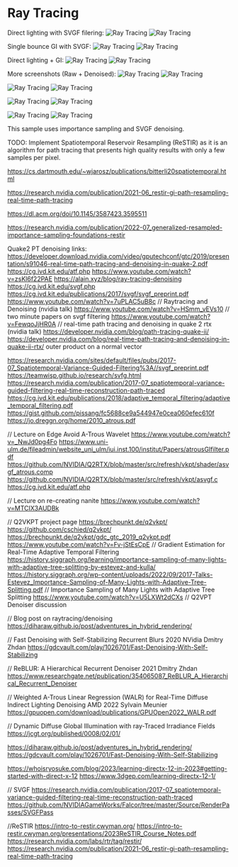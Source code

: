 # Ray Tracing

Direct lighting with SVGF filering:
![Ray Tracing](rtxDirect0.jpg)
![Ray Tracing](rtxDirect1.jpg)

Single bounce GI with SVGF:
![Ray Tracing](rtxBouncedOnly0.jpg)
![Ray Tracing](rtxBouncedOnly1.jpg)

Direct lighting + GI:
![Ray Tracing](rtxComplete0.jpg)
![Ray Tracing](rtxComplete1.jpg)

More screenshots (Raw + Denoised):
![Ray Tracing](screenshotRaw0.jpg)
![Ray Tracing](screenshotDenoised0.jpg)

![Ray Tracing](screenshotRaw1.jpg)
![Ray Tracing](screenshotDenoised1.jpg)

![Ray Tracing](screenshotRaw2.jpg)
![Ray Tracing](screenshotDenoised2.jpg)

![Ray Tracing](screenshotRaw3.jpg)
![Ray Tracing](screenshotDenoised3.jpg)

This sample uses importance sampling and SVGF denoising.

TODO: Implement Spatiotemporal Reservoir Resampling (ReSTIR) as it is an algorithm for path tracing that presents high quality results with only a few samples per pixel.

https://cs.dartmouth.edu/~wjarosz/publications/bitterli20spatiotemporal.html

https://research.nvidia.com/publication/2021-06_restir-gi-path-resampling-real-time-path-tracing

https://dl.acm.org/doi/10.1145/3587423.3595511

https://research.nvidia.com/publication/2022-07_generalized-resampled-importance-sampling-foundations-restir


Quake2 PT denoising links:
https://developer.download.nvidia.com/video/gputechconf/gtc/2019/presentation/s91046-real-time-path-tracing-and-denoising-in-quake-2.pdf
https://cg.ivd.kit.edu/atf.php
https://www.youtube.com/watch?v=zsKl6f22PAE
https://alain.xyz/blog/ray-tracing-denoising
https://cg.ivd.kit.edu/svgf.php
https://cg.ivd.kit.edu/publications/2017/svgf/svgf_preprint.pdf
https://www.youtube.com/watch?v=7uPLAC5uB8c	// Raytracing and Denoising (nvidia talk)
https://www.youtube.com/watch?v=HSmm_vEVs10	// two minute papers on svgf filtering
https://www.youtube.com/watch?v=FewqoJjHR0A	// real-time path tracing and denoising in quake 2 rtx (nvidia talk)
https://developer.nvidia.com/blog/path-tracing-quake-ii/
https://developer.nvidia.com/blog/real-time-path-tracing-and-denoising-in-quake-ii-rtx/
outer product on a normal vector

https://research.nvidia.com/sites/default/files/pubs/2017-07_Spatiotemporal-Variance-Guided-Filtering%3A//svgf_preprint.pdf
https://teamwisp.github.io/research/svfg.html
https://research.nvidia.com/publication/2017-07_spatiotemporal-variance-guided-filtering-real-time-reconstruction-path-traced
https://cg.ivd.kit.edu/publications/2018/adaptive_temporal_filtering/adaptive_temporal_filtering.pdf
https://gist.github.com/pissang/fc5688ce9a544947e0cea060efec610f
https://jo.dreggn.org/home/2010_atrous.pdf

// Lecture on Edge Avoid A-Trous Wavelet
https://www.youtube.com/watch?v=_NwJd0pg4Fo
https://www.uni-ulm.de/fileadmin/website_uni_ulm/iui.inst.100/institut/Papers/atrousGIfilter.pdf
https://github.com/NVIDIA/Q2RTX/blob/master/src/refresh/vkpt/shader/asvgf_atrous.comp
https://github.com/NVIDIA/Q2RTX/blob/master/src/refresh/vkpt/asvgf.c
https://cg.ivd.kit.edu/atf.php

// Lecture on re-creating nanite
https://www.youtube.com/watch?v=MTCIX3AUDBk

// Q2VKPT project page
https://brechpunkt.de/q2vkpt/
https://github.com/cschied/q2vkpt/
https://brechpunkt.de/q2vkpt/gdc_gtc_2019_q2vkpt.pdf
https://www.youtube.com/watch?v=Fv-jStEsCpE	// Gradient Estimation for Real-Time Adaptive Temporal Filtering
https://history.siggraph.org/learning/importance-sampling-of-many-lights-with-adaptive-tree-splitting-by-estevez-and-kulla/
https://history.siggraph.org/wp-content/uploads/2022/09/2017-Talks-Estevez_Importance-Sampling-of-Many-Lights-with-Adaptive-Tree-Splitting.pdf
// Importance Sampling of Many Lights with Adaptive Tree Splitting
https://www.youtube.com/watch?v=U5LXWt2dCXs // Q2VPT Denoiser discussion

// Blog post on raytracing/denoising
https://diharaw.github.io/post/adventures_in_hybrid_rendering/


// Fast Denoising with Self-Stabilizing Recurrent Blurs 2020 NVidia Dmitry Zhdan
https://gdcvault.com/play/1026701/Fast-Denoising-With-Self-Stabilizing

// ReBLUR: A Hierarchical Recurrent Denoiser 2021 Dmitry Zhdan
https://www.researchgate.net/publication/354065087_ReBLUR_A_Hierarchical_Recurrent_Denoiser

// Weighted A-Trous Linear Regression (WALR) for Real-Time Diffuse Indirect Lighting Denoising AMD 2022 Sylvain Meunier
https://gpuopen.com/download/publications/GPUOpen2022_WALR.pdf

// Dynamic Diffuse Global Illumination with ray-Traced Irradiance Fields
https://jcgt.org/published/0008/02/01/


https://diharaw.github.io/post/adventures_in_hybrid_rendering/
https://gdcvault.com/play/1026701/Fast-Denoising-With-Self-Stabilizing

https://whoisryosuke.com/blog/2023/learning-directx-12-in-2023#getting-started-with-direct-x-12
https://www.3dgep.com/learning-directx-12-1/

// SVGF
https://research.nvidia.com/publication/2017-07_spatiotemporal-variance-guided-filtering-real-time-reconstruction-path-traced
https://github.com/NVIDIAGameWorks/Falcor/tree/master/Source/RenderPasses/SVGFPass


//ReSTIR
https://intro-to-restir.cwyman.org/
https://intro-to-restir.cwyman.org/presentations/2023ReSTIR_Course_Notes.pdf
https://research.nvidia.com/labs/rtr/tag/restir/
https://research.nvidia.com/publication/2021-06_restir-gi-path-resampling-real-time-path-tracing


